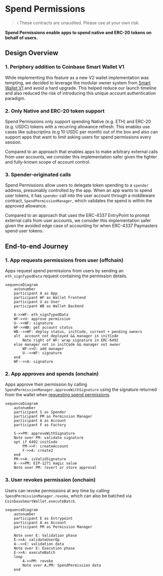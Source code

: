 # Spend Permissions

> :information_source: These contracts are unaudited. Please use at your own risk.

**Spend Permissions enable apps to spend native and ERC-20 tokens on behalf of users.**

## Design Overview

### 1. Periphery addition to Coinbase Smart Wallet V1

While implementing this feature as a new V2 wallet implementation was tempting, we decided to leverage the modular owner system from [Smart Wallet V1](https://github.com/coinbase/smart-wallet) and avoid a hard upgrade. This helped reduce our launch timeline and also reduced the risk of introducing this unique account authentication paradigm.

### 2. Only Native and ERC-20 token support

Spend Permissions only support spending Native (e.g. ETH) and ERC-20 (e.g. USDC) tokens with a recurring allowance refresh. This enables use cases like subscriptins (e.g 10 USDC per month) out of the box and also can support apps that want to limit asking users for spend permissions every session.

Compared to an approach that enables apps to make arbitrary external calls from user accounts, we consider this implementation safer given the tighter and fully-known scope of account control.

### 3. Spender-originated calls

Spend Permissions allow users to delegate token spending to a `spender` address, presumably controlled by the app. When an app wants to spend user tokens, it has `spender` call into the user account through a middleware contract, `SpendPermissionManager`, which validates the spend is within the approved allowance.

Compared to an approach that uses the ERC-4337 EntryPoint to prompt external calls from user accounts, we consider this implementation safer given the avoided edge case of accounting for when ERC-4337 Paymasters spend user tokens.

## End-to-end Journey

### 1. App requests permissions from user (offchain)

Apps request spend permissions from users by sending an `eth_signTypedData` request containing the permission details.

```mermaid
sequenceDiagram
    autonumber
    participant A as App
    participant WF as Wallet Frontend
    participant U as User
    participant WB as Wallet Backend

    A->>WF: eth_signTypedData
    WF->>U: approve permission
    U-->>WF: signature
    WF->>WB: get account status
    WB-->>WF: deploy status, initCode, current + pending owners
    alt  account not deployed && manager in initCode
        Note right of WF: wrap signature in ERC-6492
    else manager not in initCode && manager not owner
        WF->>U: add manager
        U-->>WF: signature
    end
    WF-->>A: signature
```

### 2. App approves and spends (onchain)

Apps approve their permission by calling `SpendPermissionManager.approveWithSignature` using the signature returned from the wallet when [requesting spend permissions](requestSpendPermission.md).

```mermaid
sequenceDiagram
    autonumber
    participant S as Spender
    participant PM as Permission Manager
    participant A as Account
    participant F as Factory

    S->>PM: approveWithSignature
    Note over PM: validate signature
    opt if 6492 initCode
        PM->>F: createAccount
        F->>A: create2
    end
    PM->>A: isValidSignature
    A-->>PM: EIP-1271 magic value
    Note over PM: revert or store approval
```

### 3. User revokes permission (onchain)

Users can revoke permissions at any time by calling `SpendPermissionManager.revoke`, which can also be batched via `CoinbaseSmartWallet.executeBatch`.

```mermaid
sequenceDiagram
    autonumber
    participant E as Entrypoint
    participant A as Account
    participant PM as Permission Manager

    Note over E: Validation phase
    E->>A: validateUserOp
    A-->>E: validation data
    Note over E: Execution phase
    E->>A: executeBatch
    loop
        A->>PM: revoke
        Note over A,PM: SpendPermission data
    end
```
